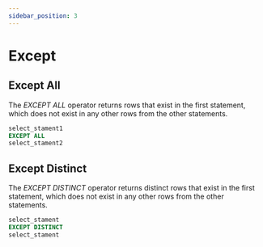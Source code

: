 ```yaml
---
sidebar_position: 3
---
```


# Except

## Except All

The *EXCEPT ALL* operator returns rows that exist in the first statement, which does not exist in any other rows from the other statements. 

```sql
select_stament1
EXCEPT ALL
select_stament2
```

## Except Distinct

The *EXCEPT DISTINCT* operator returns distinct rows that exist in the first statement, which does not exist in any other rows from the other statements.

```sql
select_stament
EXCEPT DISTINCT
select_stament
```
